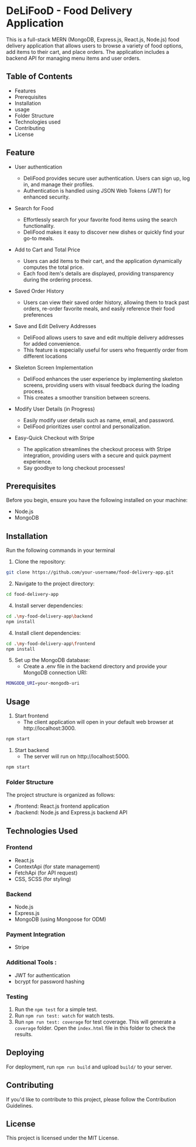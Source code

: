# DeLiFooD - Food Delivery Application

This is a full-stack MERN (MongoDB, Express.js, React.js, Node.js) food delivery application that allows users to browse a variety of food options, add items to their cart, and place orders. The application includes a backend API for managing menu items and user orders.


## Table of Contents

- Features
- Prerequisites
- Installation
- usage
- Folder Structure
- Technologies used
- Contributing
- License

## Feature  

- User authentication

  * DeliFood provides secure user authentication. Users can sign up, log in, and manage their profiles.
  * Authentication is handled using JSON Web Tokens (JWT) for enhanced security.

- Search for Food
  
  * Effortlessly search for your favorite food items using the search functionality.
  * DeliFood makes it easy to discover new dishes or quickly find your go-to meals.

- Add to Cart and Total Price
  
  * Users can add items to their cart, and the application dynamically computes the total price.
  * Each food item's details are displayed, providing transparency during the ordering process.

- Saved Order History
  
  * Users can view their saved order history, allowing them to track past orders, re-order favorite meals, and easily reference their food preferences

- Save and Edit Delivery Addresses
  
  * DeliFood allows users to save and edit multiple delivery addresses for added convenience.
  * This feature is especially useful for users who frequently order from different locations

- Skeleton Screen Implementation
  
  * DeliFood enhances the user experience by implementing skeleton screens, providing users with visual feedback during the loading process.
  * This creates a smoother transition between screens.

- Modify User Details (in Progress)
  
  * Easily modify user details such as name, email, and password.
  * DeliFood prioritizes user control and personalization.

- Easy-Quick Checkout with Stripe
  
  * The application streamlines the checkout process with Stripe integration, providing users with a secure and quick payment experience.
  * Say goodbye to long checkout processes!


## Prerequisites

Before you begin, ensure you have the following installed on your machine:
- Node.js
- MongoDB

## Installation

Run the following commands in your terminal


1. Clone the repository:
```bash
git clone https://github.com/your-username/food-delivery-app.git
```
2. Navigate to the project directory:
```bash
cd food-delivery-app
```
   
4. Install server dependencies:
```bash
cd .\my-food-delivery-app\backend
npm install
```

4. Install client dependencies:
```bash
cd .\my-food-delivery-app\frontend
npm install
```

5. Set up the MongoDB database:
   - Create a .env file in the backend directory and provide your MongoDB connection URI:
```bash
MONGODB_URI=your-mongodb-uri
```

## Usage
1. Start frontend
   - The client application will open in your default web browser at http://localhost:3000.
```bash
npm start
```
1. Start backend
   - The server will run on http://localhost:5000.
```bash
npm start
```

### Folder Structure 

The project structure is organized as follows:

- /frontend: React.js frontend application
- /backend: Node.js and Express.js backend API

## Technologies Used 

### Frontend 
- React.js
- ContextApi (for state management)
- FetchApi (for API request)
- CSS, SCSS (for styling)
### Backend
- Node.js
- Express.js
- MongoDB (using Mongoose for ODM)

### Payment Integration
- Stripe

### Additional Tools :
-   JWT for authentication
-   bcrypt for password hashing

### Testing

1. Run the `npm test` for a simple test.
2. Run `npm run test: watch` for watch tests.
3. Run `npm run test: coverage` for test coverage. This will generate a `coverage` folder. Open the `index.html` file in this folder to check the results.

## Deploying

For deployment, run `npm run build` and upload `build/` to your server.

## Contributing 
If you'd like to contribute to this project, please follow the Contribution Guidelines.

## License

This project is licensed under the MIT License.




